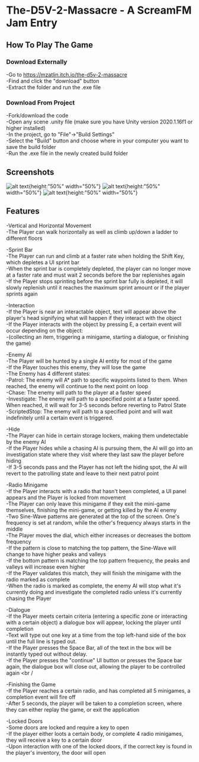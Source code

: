 # The-D5V-2-Massacre - A ScreamFM Jam Entry


## How To Play The Game

### Download Externally
-Go to https://mzatlin.itch.io/the-d5v-2-massacre <br />
-Find and click the "download" button <br />
-Extract the folder and run the .exe file <br />

### Download From Project
-Fork/download the code <br />
-Open any scene .unity file (make sure you have Unity version 2020.1.16f1 or higher installed) <br />
-In the project, go to "File"->"Build Settings" <br />
-Select the "Build" button and choose where in your computer you want to save the build folder <br />
-Run the .exe file in the newly created build folder <br />


## Screenshots

![alt text](https://github.com/Mzatlin/The-D5V-2-Massacre/blob/main/GameScreenshots/1.png){height:"50%" width="50%"} ![alt text](https://github.com/Mzatlin/The-D5V-2-Massacre/blob/main/GameScreenshots/2.png){height:"50%" width="50%"} ![alt text](https://github.com/Mzatlin/The-D5V-2-Massacre/blob/main/GameScreenshots/3.png){height:"50%" width="50%"}


## Features 
  -Vertical and Horizontal Movement <br />
    -The Player can walk horizontally as well as climb up/down a ladder to different floors <br />
  
  -Sprint Bar <br />
    -The Player can run and climb at a faster rate when holding the Shift Key, which depletes a UI sprint bar <br />
    -When the sprint bar is completely depleted, the player can no longer move at a faster rate and must wait 2 seconds before the bar replenishes again <br />
    -If the Player stops sprinting before the sprint bar fully is depleted, it will slowly replenish until it reaches the maximum sprint amount or if the player sprints again <br />
   
   -Interaction <br />
    -If the Player is near an interactable object, text will appear above the player's head signifying what will happen if they interact with the object <br />
    -If the Player interacts with the object by pressing E, a certain event will occur depending on the object: <br />
      -(collecting an item, triggering a minigame, starting a dialogue, or finishing the game) <br />
      
   -Enemy AI <br />
    -The Player will be hunted by a single AI entity for most of the game <br />
    -If the Player touches this enemy, they will lose the game <br />
    -The Enemy has 4 different states: <br />
      -Patrol: The enemy will A* path to specific waypoints listed to them. When reached, the enemy will continue to the next point on loop <br />
      -Chase: The enemy will path to the player at a faster speed <br />
      -Investigate: The enemy will path to a specified point at a faster speed. When reached, it will wait for 3-5 seconds before reverting to Patrol State <br />
      -ScriptedStop: The enemy will path to a specified point and will wait indefinitely until a certain event is triggered.  <br />
   
   -Hide <br />
    -The Player can hide in certain storage lockers, making them undetectable by the enemy AI <br />
    -If the Player hides while a chasing AI is pursuing them, the AI will go into an investigation state where they visit where they last saw the player before hiding <br />
    -If 3-5 seconds pass and the Player has not left the hiding spot, the AI will revert to the patrolling state and leave to their next patrol point <br />
   
   -Radio Minigame <br />
    -If the Player interacts with a radio that hasn't been completed, a UI panel appears and the Player is locked from movement <br />
    -The Player can only leave this minigame if they exit the mini-game themselves, finishing the mini-game, or getting killed by the AI enemy <br />
    -Two Sine-Wave patterns are generated at the top of the screen. One's frequency is set at random, while the other's frequency always starts in the middle <br />
    -The Player moves the dial, which either increases or decreases the bottom frequency <br />
    -If the pattern is close to matching the top pattern, the Sine-Wave will change to have higher peaks and valleys  <br />
    -If the bottom pattern is matching the top pattern frequency, the peaks and valleys will increase even higher <br />
    -If the Player validates this match, they will finish the minigame with the radio marked as complete <br />
    -When the radio is marked as complete, the enemy AI will stop what it's currently doing and investigate the completed radio unless it's currently chasing the Player <br />
    
   -Dialogue <br />
    -If the Player meets certain criteria (entering a specific zone or interacting with a certain object) a dialogue box will appear, locking the player until completion <br />
    -Text will type out one key at a time from the top left-hand side of the box until the full line is typed out. <br />
    -If the Player presses the Space Bar, all of the text in the box will be instantly typed out without delay. <br />
    -If the Player presses the "continue" UI button or presses the Space bar again, the dialogue box will close out, allowing the player to be controlled again <br /
    
   -Finishing the Game <br />
    -If the Player reaches a certain radio, and has completed all 5 minigames, a completion event will fire off <br />
    -After 5 seconds, the player will be taken to a completion screen, where they can either replay the game, or exit the application <br />
    
   -Locked Doors <br />
   -Some doors are locked and require a key to open <br />
   -If the player either loots a certain body, or complete 4 radio minigames, they will receive a key to a certain door <br />
   -Upon interaction with one of the locked doors, if the correct key is found in the player's inventory, the door will open <br />
   
